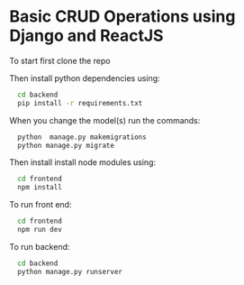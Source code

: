 
# Basic CRUD Operations using Django and ReactJS

To start first clone the repo

Then install python dependencies using:

```bash
  cd backend
  pip install -r requirements.txt
```

When you change the model(s) run the commands:
```bash
  python  manage.py makemigrations
  python manage.py migrate
```

Then install install node modules using:
```bash
  cd frontend
  npm install
```

To run front end:
```bash
  cd frontend
  npm run dev
```

To run backend:
```bash
  cd backend
  python manage.py runserver
```
